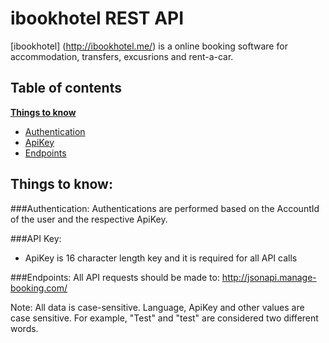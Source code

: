 ibookhotel REST API
===================

[ibookhotel] (http://ibookhotel.me/) is a online booking software for accommodation, transfers, excusrions and rent-a-car.

Table of contents
-----------------

**[Things to know](#things-to-know)**
  * [Authentication](#authentication-)
  * [ApiKey](#api-key)
  * [Endpoints](#endpoints)
  

Things to know:
---------------

###Authentication: 
Authentications are performed based on the AccountId of the user and the respective ApiKey.

###API Key:
- ApiKey is 16 character length key and it is required for all API calls

###Endpoints:
All API requests should be made to: http://jsonapi.manage-booking.com/

Note: All data is case-sensitive. Language, ApiKey and other values are case sensitive. For example, "Test" and "test" are considered two different words.
